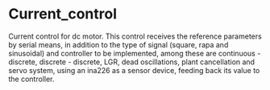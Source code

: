 # Current_control
Current control for dc motor.
This control receives the reference parameters by serial means, in addition to the type of signal (square, rapa and sinusoidal) and controller to be implemented, among these are continuous - discrete, discrete - discrete, LGR, dead oscillations, plant cancellation and servo system, using an ina226 as a sensor device, feeding back its value to the controller.
